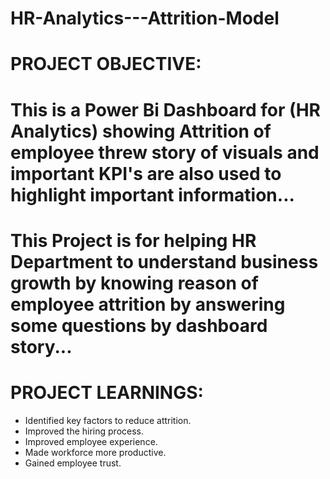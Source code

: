# HR-Analytics---Attrition-Model
# PROJECT OBJECTIVE:
# This is a Power Bi Dashboard for (HR Analytics) showing Attrition of employee threw story of visuals and important KPI's are also used to highlight important information...
# This Project is for helping HR Department to understand business growth by knowing reason of employee attrition by answering some questions by dashboard story...
# PROJECT LEARNINGS:
- Identified key factors to reduce attrition. 
- Improved the hiring process. 
- Improved employee experience. 
- Made workforce more productive. 
- Gained employee trust.
